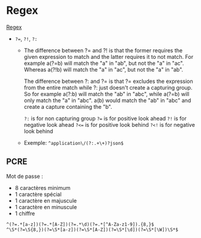 # Regex

[Regex](https://regex101.com/)

* `?=`, `?!`, `?:`
    * The difference between ?= and ?! is that the former requires the given expression to match and the latter requires it to not match. For example a(?=b) will match the "a" in "ab", but not the "a" in "ac". Whereas a(?!b) will match the "a" in "ac", but not the "a" in "ab".

        The difference between ?: and ?= is that ?= excludes the expression from the entire match while ?: just doesn't create a capturing group. So for example a(?:b) will match the "ab" in "abc", while a(?=b) will only match the "a" in "abc". a(b) would match the "ab" in "abc" and create a capture containing the "b".

        `?:`  is for non capturing group
        `?=`  is for positive look ahead
        `?!`  is for negative look ahead
        `?<=` is for positive look behind
        `?<!` is for negative look behind
    * Exemple: `^application\/(?:.+\+)?json$`

## PCRE

Mot de passe :

- 8 caractères minimum
- 1 caractère spécial
- 1 caractère en majuscule
- 1 caractère en minuscule
- 1 chiffre

```
^(?=.*[a-z])(?=.*[A-Z])(?=.*\d)(?=.*[^A-Za-z1-9]).{8,}$
^\S*(?=\S{8,})(?=\S*[a-z])(?=\S*[A-Z])(?=\S*[\d])(?=\S*[\W])\S*$
```